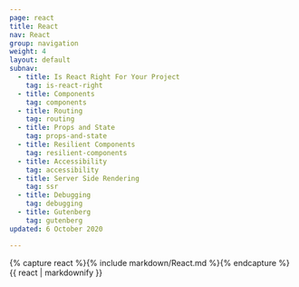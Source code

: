 ```yaml
---
page: react
title: React
nav: React
group: navigation
weight: 4
layout: default
subnav:
  - title: Is React Right For Your Project
    tag: is-react-right
  - title: Components
    tag: components
  - title: Routing
    tag: routing
  - title: Props and State
    tag: props-and-state
  - title: Resilient Components
    tag: resilient-components
  - title: Accessibility
    tag: accessibility
  - title: Server Side Rendering
    tag: ssr
  - title: Debugging
    tag: debugging
  - title: Gutenberg
    tag: gutenberg
updated: 6 October 2020

---
```


<div class="docs-section">
		{% capture react %}{% include markdown/React.md %}{% endcapture %}
		{{ react | markdownify }}
</div>